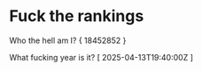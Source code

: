 # Fuck the rankings

Who the hell am I?
{ 18452852 }

What fucking year is it?
[ 2025-04-13T19:40:00Z ]
